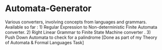 # Automata-Generator
Various converters, involving concepts from languages and grammars.  Available so far : 1) Regular Expression to Non-deterministic Finite Automata converter. 2)  Right Linear Grammar to Finite State Machine converter .  3) Push Down Automata to check for a palindrome  [Done as part of my Theory of Automata &amp; Formal Languages Task]
